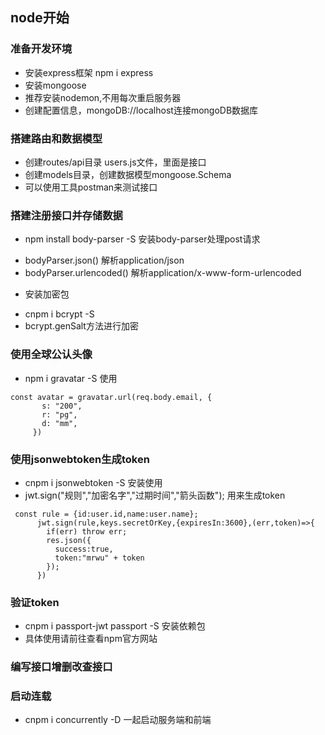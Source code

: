 ## node开始
### 准备开发环境
 + 安装express框架 npm i express 
 + 安装mongoose
 + 推荐安装nodemon,不用每次重启服务器
 + 创建配置信息，mongoDB://localhost连接mongoDB数据库

### 搭建路由和数据模型
 - 创建routes/api目录 users.js文件，里面是接口
 - 创建models目录，创建数据模型mongoose.Schema
 - 可以使用工具postman来测试接口

### 搭建注册接口并存储数据
 - npm install body-parser -S 安装body-parser处理post请求
  + bodyParser.json() 解析application/json
  + bodyParser.urlencoded() 解析application/x-www-form-urlencoded
 - 安装加密包
  + cnpm i bcrypt -S
  +  bcrypt.genSalt方法进行加密
### 使用全球公认头像
 - npm i gravatar -S 使用
 ```
 const avatar = gravatar.url(req.body.email, {
        s: "200",
        r: "pg",
        d: "mm",
      })
 ```
### 使用jsonwebtoken生成token
  - cnpm i jsonwebtoken -S 安装使用
  - jwt.sign("规则","加密名字","过期时间","箭头函数"); 用来生成token
  ```
   const rule = {id:user.id,name:user.name};
        jwt.sign(rule,keys.secretOrKey,{expiresIn:3600},(err,token)=>{
          if(err) throw err;
          res.json({
            success:true,
            token:"mrwu" + token
          });
        })
  ```


### 验证token
   - cnpm i passport-jwt passport -S 安装依赖包
   - 具体使用请前往查看npm官方网站


### 编写接口增删改查接口

### 启动连载
 - cnpm i concurrently -D 一起启动服务端和前端